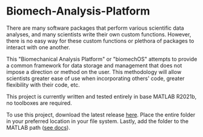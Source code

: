 # Biomech-Analysis-Platform
There are many software packages that perform various scientific data analyses, and many scientists write their own custom functions. However, there is no easy way for these custom functions or plethora of packages to interact with one another.

This "Biomechanical Analysis Platform" or "biomechOS" attempts to provide a common framework for data storage and management that does not impose a direction or method on the user. This methodology will allow scientists greater ease of use when incorporating others' code, greater flexibility with their code, etc.

This project is currently written and tested entirely in base MATLAB R2021b, no toolboxes are required.

To use this project, download the latest release [here](https://github.com/biomechOS/Biomech-Analysis-Platform/releases/latest). Place the entire folder in  your preferred location in your file system. Lastly, add the folder to the MATLAB path ([see docs](https://www.mathworks.com/help/matlab/matlab_env/add-remove-or-reorder-folders-on-the-search-path.html)).
